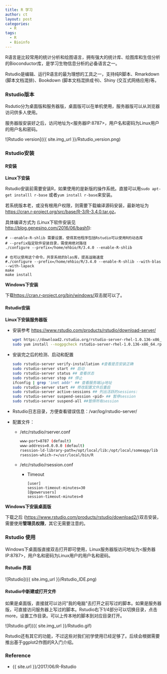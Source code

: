 ```yaml
---
title: R 学习
author: ct
layout: post
categories:
  - R
tags:
  - R
  - Bioinfo
---
```


R语言是比较常用的统计分析和绘图语言，拥有强大的统计库、绘图库和生信分析的Bioconductor库，是学习生物信息分析的必备语言之一。

Rstudio是编辑、运行R语言的最为理想的工具之一，支持纯R脚本、Rmarkdown (脚本文档混排)、Bookdown (脚本文档混排成书)、Shiny (交互式网络应用)等。

### Rstudio版本

Rsdutio分为桌面版和服务器版，桌面版可以在单机使用，服务器版可以从浏览器访问供多人使用。

服务器版安装好之后，访问地址为<服务器IP:8787>，用户名和密码为Linux用户的用户名和密码。

![Rstudio version]({{ site.img_url }}/Rstudio_version.png)

### Rstudio安装

#### R安装

**Linux下安装**

Rstudio安装前需要安装R，如果使用的是新版的操作系统。直接可以用`sudo apt-get installl r-base` 或者`yum install r-base`来安装。

若系统版本老，或没有根用户权限，则需要下载编译源码安装，最新地址为<https://cran.r-project.org/src/base/R-3/R-3.4.0.tar.gz>。

具体编译方式为 (Linux下软件安装见 <http://blog.genesino.com/2016/06/bash1>):

```
# --enable-R-shlib 需要设置，使得其他程序包括Rstudio可以使用R的动态库
# --prefix指定软件安装目录，需使用绝对路径
./configure --prefix=/home/ehbio/R/3.4.0 --enable-R-shlib

# 也可以使用这个命令，共享系统的blas库，提高运输速度
#./configure --prefix=/home/ehbio/R/3.4.0 --enable-R-shlib --with-blas --with-lapack
make
make install
```

**Windows下安装**

下载<https://cran.r-project.org/bin/windows/>双击就可以了。

#### Rstudio安装

**Linux下安装服务器版**

* 安装参考 <https://www.rstudio.com/products/rstudio/download-server/>
  
  ```bash
  wget https://download2.rstudio.org/rstudio-server-rhel-1.0.136-x86_64.rpm
  sudo yum install --nogpgcheck rstudio-server-rhel-1.0.136-x86_64.rpm
  ```

* 安装完之后的检测、启动和配置
  
  ```bash
  sudo rstudio-server verify-installation #查看是否安装正确
  sudo rstudio-server start ## 启动
  sudo rstudio-server status ## 查看状态
  sudo rstudio-server stop ## 停止
  ifconfig | grep 'inet addr' ## 查看服务端ip地址
  sudo rstudio-server start ## 修改配置文件后重启
  sudo rstudio-server active-sessions ## 列出活跃的sessions:
  sudo rstudio-server suspend-session <pid> ## 暂停session
  sudo rstudio-server suspend-all ##暂停所有session
  ```

* Rstudio日志目录，方便查看错误信息：/var/log/rstudio-server/
* 配置文件：
  * /etc/rstudio/rserver.conf 
  	
    ```bash
	www-port=8787 (default)
	www-address=0.0.0.0 (default)
    rsession-ld-library-path=/opt/local/lib:/opt/local/someapp/lib
	rsession-which-r=/usr/local/bin/R
	```

  * /etc/rstudio/rsession.conf
    * Timeout
	
      ```
	  [user]
	  session-timeout-minutes=30
	  [@powerusers]
	  session-timeout-minutes=0
      ```

**Windows下安装桌面版**

下载之后 (<https://www.rstudio.com/products/rstudio/download2/>)双击安装，需要使用**管理员权限**，其它无需要注意的。


### Rstudio 使用

Windows下桌面版直接双击打开即可使用，Linux服务器版访问地址为<服务器IP:8787>，用户名和密码为Linux用户的用户名和密码。

#### Rstudio 界面

![Rstudio]({{ site.img_url }}/Rstudio_IDE.png)

#### Rstudio中新建或打开文件

如果是桌面版，直接就可以访问"我的电脑"去打开之前写过的脚本。如果是服务器版，可直接访问服务器上写过的脚本。Rstudio右下1/4部分可以切换目录，点击more，设置工作目录。可以上传本地的脚本到对应目录打开。

![Rstudio.gif]({{ site.img_url }}/Rstudio.gif)


Rstudio还有其它的功能，不过这些对我们初学使用已经足够了。后续会根据需要推出基于ggplot2作图的R入门介绍。

### Reference

* {{ site.url }}/2017/06/R-Rstudio

